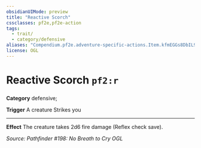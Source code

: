 ```yaml
---
obsidianUIMode: preview
title: "Reactive Scorch"
cssclasses: pf2e,pf2e-action
tags:
  - trait/
  - category/defensive
aliases: "Compendium.pf2e.adventure-specific-actions.Item.kfmEGGs8DbIL9JuF"
license: OGL
---
```

# Reactive Scorch `pf2:r`

### 

**Category** defensive; 




**Trigger** A creature Strikes you

* * *

**Effect** The creature takes 2d6 fire damage (Reflex check save).

*Source: Pathfinder #198: No Breath to Cry*
*OGL*